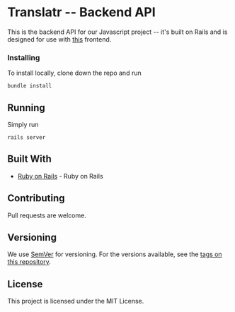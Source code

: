 # Translatr -- Backend API

This is the backend API for our Javascript project -- it's built on Rails and is designed for use with [this](https://github.com/LucySuddenly/translatr-frontend) frontend.

### Installing

To install locally, clone down the repo and run

```
bundle install
```

## Running

Simply run

```
rails server
```

## Built With

* [Ruby on Rails](https://github.com/rails/rails) - Ruby on Rails

## Contributing

Pull requests are welcome.

## Versioning

We use [SemVer](http://semver.org/) for versioning. For the versions available, see the [tags on this repository](https://github.com/your/project/tags). 

## License

This project is licensed under the MIT License.



